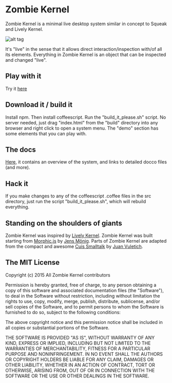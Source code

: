 Zombie Kernel
============

Zombie Kernel is a minimal live desktop system similar in concept to Squeak and Lively Kernel.

![alt tag](https://raw.githubusercontent.com/davidedc/Zombie-Kernel-builds/gh-pages/other-support-files/docs/other/imgs/ZombieKernelScreenshot5thSept2013.png)

It's "live" in the sense that it allows direct interaction/inspection with/of all its elements. Everything in Zombie Kernel is an object that can be inspected and changed "live".

Play with it
-------------------
Try it [here](http://davidedc.github.io/Zombie-Kernel-builds/latest/worldWithSystemTestHarness.html)

Download it / build it
-------------------
Install npm. Then install coffeescript. Run the "build_it_please.sh" script. No server needed, just drag "index.html" from the "build" directory into any browser and right click to open a system menu. The "demo" section has some elements that you can play with.

The docs
-------------------
[Here](http://davidedc.github.io/Zombie-Kernel-builds/latest/other-support-files/docs/index.html), it contains an overview of the system, and links to detailed docco files (and more).


Hack it
---------------------------------------------
If you make changes to any of the coffeescript .coffee files in the src directory, just run the script "build_it_please.sh", which will rebuild everything.

Standing on the shoulders of giants
-----------------------------------
Zombie Kernel was inspired by [Lively Kernel](http://www.lively-kernel.org/).
Zombie Kernel was built starting from [Morphic.js](https://github.com/jmoenig/morphic.js) by [Jens Mönig](https://twitter.com/moenig).
Parts of Zombie Kernel are adapted from the compact and awesome [Cuis Smalltalk](http://www.jvuletich.org/Cuis/Index.html) by [Juan Vuletich](http://www.jvuletich.org/).

The MIT License
-----------------------------------

Copyright (c) 2015 All Zombie Kernel contributors

Permission is hereby granted, free of charge, to any person obtaining a copy
of this software and associated documentation files (the "Software"), to deal
in the Software without restriction, including without limitation the rights
to use, copy, modify, merge, publish, distribute, sublicense, and/or sell
copies of the Software, and to permit persons to whom the Software is
furnished to do so, subject to the following conditions:

The above copyright notice and this permission notice shall be included in
all copies or substantial portions of the Software.

THE SOFTWARE IS PROVIDED "AS IS", WITHOUT WARRANTY OF ANY KIND, EXPRESS OR
IMPLIED, INCLUDING BUT NOT LIMITED TO THE WARRANTIES OF MERCHANTABILITY,
FITNESS FOR A PARTICULAR PURPOSE AND NONINFRINGEMENT. IN NO EVENT SHALL THE
AUTHORS OR COPYRIGHT HOLDERS BE LIABLE FOR ANY CLAIM, DAMAGES OR OTHER
LIABILITY, WHETHER IN AN ACTION OF CONTRACT, TORT OR OTHERWISE, ARISING FROM,
OUT OF OR IN CONNECTION WITH THE SOFTWARE OR THE USE OR OTHER DEALINGS IN
THE SOFTWARE.